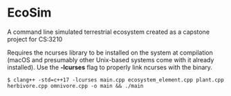 # EcoSim
A command line simulated terrestrial ecosystem created as a capstone project for CS:3210

Requires the ncurses library to be installed on the system at compilation (macOS and presumably other Unix-based
systems come with it already installed). Use the **-lcurses** flag to properly link ncurses with the binary.

`$ clang++ -std=c++17 -lcurses main.cpp ecosystem_element.cpp plant.cpp herbivore.cpp omnivore.cpp -o main && ./main`